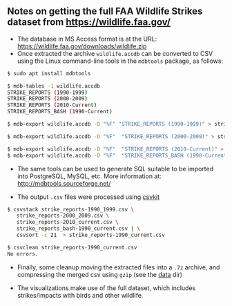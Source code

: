 ## Notes on getting the full FAA Wildlife Strikes dataset from https://wildlife.faa.gov/

- The database in MS Access format is at the URL: https://wildlife.faa.gov/downloads/wildlife.zip
- Once extracted the archive `wildlife.accdb` can be converted to CSV using the Linux command-line tools in the `mdbtools` package, as follows:

```bash
$ sudo apt install mdbtools

$ mdb-tables -1 wildlife.accdb 
STRIKE_REPORTS (1990-1999)
STRIKE_REPORTS (2000-2009)
STRIKE_REPORTS (2010-Current)
STRIKE_REPORTS_BASH (1990-Current)

$ mdb-export wildlife.accdb -D "%F" "STRIKE_REPORTS (1990-1999)" > strike_reports-1990_1999.csv

$ mdb-export wildlife.accdb -D "%F"  "STRIKE_REPORTS (2000-2009)" > strike_reports-2000_2009.csv

$ mdb-export wildlife.accdb -D "%F"  "STRIKE_REPORTS (2010-Current)" > strike_reports-2010_current.csv
$ mdb-export wildlife.accdb -D "%F"  "STRIKE_REPORTS_BASH (1990-Current)" > strike_reports_bash-1990_current.csv
```

- The same tools can be used to generate SQL suitable to be imported into PostgreSQL, MySQL, etc. More information at: http://mdbtools.sourceforge.net/

- The output `.csv` files were processed using [csvkit](https://csvkit.readthedocs.io)

```bash
$ csvstack strike_reports-1990_1999.csv \
   strike_reports-2000_2009.csv \
   strike_reports-2010_current.csv \
   strike_reports_bash-1990_current.csv | \
   csvsort -c 21  > strike_reports-1990_current.csv

$ csvclean strike_reports-1990_current.csv
No errors.
```

- Finally, some cleanup moving the extracted files into a `.7z` archive, and compressing the merged csv using `gzip` (see the [data](data/) dir)

- The visualizations make use of the full dataset, which includes strikes/impacts with birds and other wildlife.
